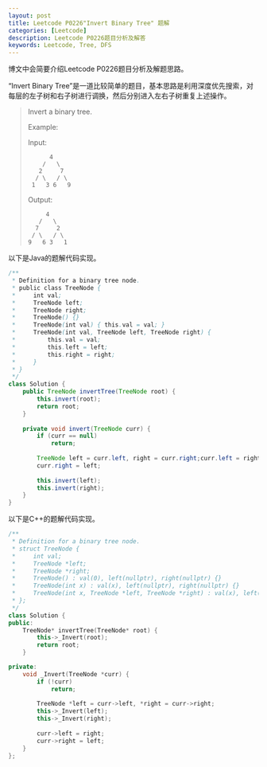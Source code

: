 ```yaml
---
layout: post
title: Leetcode P0226"Invert Binary Tree" 题解
categories: [Leetcode]
description: Leetcode P0226题目分析及解答
keywords: Leetcode, Tree, DFS
---
```


博文中会简要介绍Leetcode P0226题目分析及解题思路。

“Invert Binary Tree”是一道比较简单的题目，基本思路是利用深度优先搜索，对每层的左子树和右子树进行调换，然后分别进入左右子树重复上述操作。

> Invert a binary tree.
> 
> Example:
> 
> Input:
> ```
>       4
>     /   \
>    2     7
>   / \   / \
>  1   3 6   9
> ```
> Output:
> ```
>      4
>    /   \
>   7     2
>  / \   / \
> 9   6 3   1
> ```

以下是Java的题解代码实现。
```java
/**
 * Definition for a binary tree node.
 * public class TreeNode {
 *     int val;
 *     TreeNode left;
 *     TreeNode right;
 *     TreeNode() {}
 *     TreeNode(int val) { this.val = val; }
 *     TreeNode(int val, TreeNode left, TreeNode right) {
 *         this.val = val;
 *         this.left = left;
 *         this.right = right;
 *     }
 * }
 */
class Solution {
    public TreeNode invertTree(TreeNode root) {
        this.invert(root);
        return root;
    }
    
    private void invert(TreeNode curr) {
        if (curr == null)
            return;
        
        TreeNode left = curr.left, right = curr.right;curr.left = right;
        curr.right = left;
        
        this.invert(left);
        this.invert(right);
    }
}
```

以下是C++的题解代码实现。
```cpp
/**
 * Definition for a binary tree node.
 * struct TreeNode {
 *     int val;
 *     TreeNode *left;
 *     TreeNode *right;
 *     TreeNode() : val(0), left(nullptr), right(nullptr) {}
 *     TreeNode(int x) : val(x), left(nullptr), right(nullptr) {}
 *     TreeNode(int x, TreeNode *left, TreeNode *right) : val(x), left(left), right(right) {}
 * };
 */
class Solution {
public:
    TreeNode* invertTree(TreeNode* root) {
        this->_Invert(root);
        return root;
    }

private:
    void _Invert(TreeNode *curr) {
        if (!curr)
            return;
        
        TreeNode *left = curr->left, *right = curr->right;
        this->_Invert(left);
        this->_Invert(right);
        
        curr->left = right;
        curr->right = left;
    }
};
```